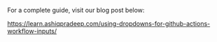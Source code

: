 For a complete guide, visit our blog post below: 

https://learn.ashiqpradeep.com/using-dropdowns-for-github-actions-workflow-inputs/
